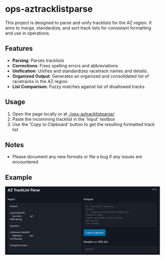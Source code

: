 # ops-aztracklistparse

This project is designed to parse and unify tracklists for the AZ region. It aims to merge, standardize, and sort track lists for consistant formatting and use in operations.


## Features

- **Parsing**: Parses tracklists
- **Corrections**: Fixes spelling errors and abbreviations
- **Unification**: Unifies and standardizes racetrack names and details.
- **Organized Output**: Generates an organized and consolidated list of racetracks in the AZ region.
- **List Comparison**: Fuzzy matches against list of disallowed tracks


## Usage

1. Open the page locally or at [./ops-aztracklistparse/](https://shawnb-fanduel.github.io/ops-aztracklistparse/)
2. Paste the incomming tracklist in the 'Input' textbox
3. Use the 'Copy to Clipboard' button to get the resulting formatted track list


## Notes

- Please document any new formats or file a bug if any issues are encountered

## Example

<div align="center">
	<img src="https://raw.githubusercontent.com/shawnb-fanduel/ops-aztracklistparse/master/example.png"/>
</div>
